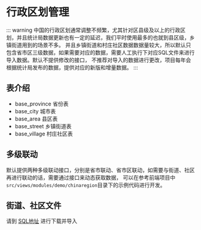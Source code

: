 # 行政区划管理

::: warning
中国的行政区划通常调整不频繁，尤其针对区县级及以上的行政区划，并且统计局数据更新也有一定的延迟，我们平时使用最多的也就到县区级，乡镇街道用到的场景不多。
并且乡镇街道和村庄社区数据数据量较大，所以默认只包含省市区三级数据，如果需要对应的数据，需要人工执行下对应SQL文件来进行导入数据。默认不提供修改的接口，
不推荐对导入的数据进行更改，项目每年会根据统计局发布的数据，提供对应的新版和增量数据。
:::
## 表介绍
- base_province 省份表
- base_city 城市表
- base_area 县区表
- base_street 乡镇街道表
- base_village 村庄社区表

## 多级联动
默认提供两种多级联动接口，分别是省市联动、省市区联动，如需要与街道、社区再进行联动的话，需要通过接口来动态获取数据，
可以在参考前端项目中`src/views/modules/demo/chinaregion`目录下的示例代码进行开发。

## 街道、社区文件
请到 [SQL地址](https://gitee.com/bootx/bootx-platform-extension) 进行下载并导入
